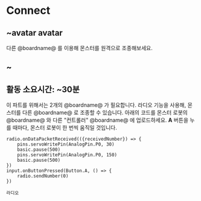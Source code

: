 # Connect

## ~avatar avatar

다른 @boardname@ 를 이용해 몬스터를 원격으로 조종해보세요.

## ~

## 활동 소요시간: ~30분

이 파트를 위해서는 2개의 @boardname@ 가 필요합니다. 라디오 기능을 사용해, 몬스터를 다른 @boardname@ 로 조종할 수 있습니다. 아래의 코드를 몬스터 로봇의 @boardname@ 와 다른 "컨트롤러" @boardname@ 에 업로드하세요. **A** 버튼을 누를 때마다, 몬스터 로봇이 한 번씩 움직일 것입니다.

```blocks
radio.onDataPacketReceived(({receivedNumber}) => {
    pins.servoWritePin(AnalogPin.P0, 30)
    basic.pause(500)
    pins.servoWritePin(AnalogPin.P0, 150)
    basic.pause(500)
})
input.onButtonPressed(Button.A, () => {
    radio.sendNumber(0)
})
```

```package
라디오
```